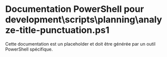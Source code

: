 # Documentation PowerShell pour development\scripts\planning\analyze-title-punctuation.ps1

Cette documentation est un placeholder et doit être générée par un outil PowerShell spécifique.
